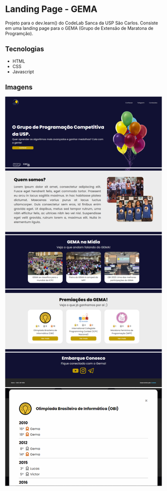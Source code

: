 # Landing Page - GEMA
Projeto para o dev.learn() do CodeLab Sanca da USP São Carlos.
Consiste em uma landing page para o GEMA (Grupo de Extensão de Maratona de Programção).

## Tecnologias
- HTML
- CSS
- Javascript

## Imagens
![Frontpage do projeto](./images/Frontpage.png)
![Seção sobre nós](./images/AboutUsSection.png)
![Seção notícias](./images/NewsSection.png)
![Seção premiações](./images/AwardsSection.png)
![Seção footer](./images/FooterSection.png)
![Modal preimações](./images/AwardModal.png)